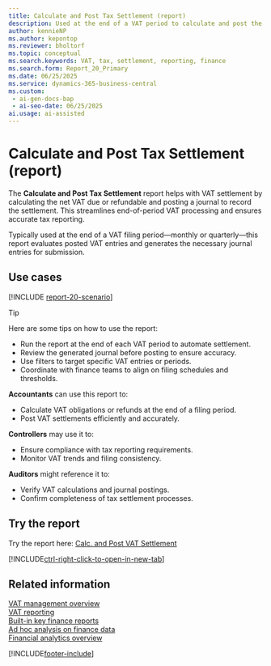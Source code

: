 ```yaml
---
title: Calculate and Post Tax Settlement (report)
description: Used at the end of a VAT period to calculate and post the amount payable or receivable for tax filing. Calculates VAT based on posted entries and creates a journal to record the VAT settlement. Typically run monthly or quarterly depending on filing frequency.
author: kennieNP
ms.author: kepontop
ms.reviewer: bholtorf
ms.topic: conceptual
ms.search.keywords: VAT, tax, settlement, reporting, finance
ms.search.form: Report_20_Primary
ms.date: 06/25/2025
ms.service: dynamics-365-business-central
ms.custom:
 - ai-gen-docs-bap
 - ai-seo-date: 06/25/2025
ai.usage: ai-assisted
---
```


# Calculate and Post Tax Settlement (report)

The **Calculate and Post Tax Settlement** report helps with VAT settlement by calculating the net VAT due or refundable and posting a journal to record the settlement. This streamlines end-of-period VAT processing and ensures accurate tax reporting.

Typically used at the end of a VAT filing period—monthly or quarterly—this report evaluates posted VAT entries and generates the necessary journal entries for submission.

## Use cases

[!INCLUDE [report-20-scenario](../includes/report-20-scenario-include.md)]

> [!TIP]
> Here are some tips on how to use the report:
>
> * Run the report at the end of each VAT period to automate settlement.
> * Review the generated journal before posting to ensure accuracy.
> * Use filters to target specific VAT entries or periods.
> * Coordinate with finance teams to align on filing schedules and thresholds.

**Accountants** can use this report to:
* Calculate VAT obligations or refunds at the end of a filing period.
* Post VAT settlements efficiently and accurately.

**Controllers** may use it to:
* Ensure compliance with tax reporting requirements.
* Monitor VAT trends and filing consistency.

**Auditors** might reference it to:
* Verify VAT calculations and journal postings.
* Confirm completeness of tax settlement processes.


## Try the report

Try the report here: [Calc. and Post VAT Settlement](https://businesscentral.dynamics.com?report=20)

[!INCLUDE[ctrl-right-click-to-open-in-new-tab](../includes/ctrl-right-click-to-open-in-new-tab.md)]

## Related information

[VAT management overview](../finance-manage-vat.md)   
[VAT reporting](../finance-vat-reporting.md)   
[Built-in key finance reports](../finance-reports.md)  
[Ad hoc analysis on finance data](../ad-hoc-analysis-finance.md)  
[Financial analytics overview](../bi.md)  

[!INCLUDE[footer-include](../includes/footer-banner.md)]